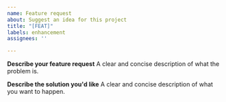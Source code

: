 ```yaml
---
name: Feature request
about: Suggest an idea for this project
title: "[FEAT]"
labels: enhancement
assignees: ''

---
```


**Describe your feature request**
A clear and concise description of what the problem is.

**Describe the solution you'd like**
A clear and concise description of what you want to happen.
